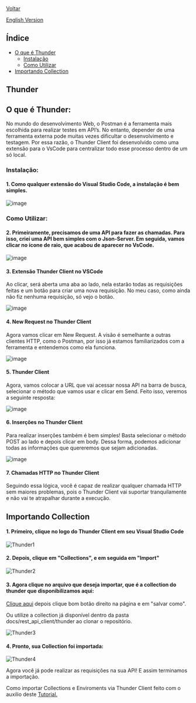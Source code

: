 <div>
  <p><a href="https://github.com/Squad-Back-End/reprography-nodejs/blob/master/docs/rest_api_client/README.md">Voltar</a></p>
  <p><a href="https://github.com/Squad-Back-End/reprography-nodejs/blob/master/docs/rest_api_client/thunder%20client/README-en.md">English Version</a></p>
</div>

## Índice
 - [O que é Thunder](#OQueÉThunder)
     - [Instalação](#Instalacao)
     - [Como Utilizar](#ComoUtilizar)
 - [Importando Collection](#ImportandoCollectionEEnviroments)


## Thunder

## <a name="OQueÉThunder"></a> O que é Thunder:

No mundo do desenvolvimento Web, o Postman é a ferramenta mais escolhida para realizar testes em API’s. No entanto, depender de uma ferramenta externa pode muitas vezes dificultar o desenvolvimento e testagem. Por essa razão, o Thunder Client foi desenvolvido como uma extensão para o VsCode para centralizar todo esse processo dentro de um só local.

### <a name="Instalacao"></a> Instalação:

#### 1. Como qualquer extensão do Visual Studio Code, a instalação é bem simples.

![image](https://user-images.githubusercontent.com/71888050/142630831-20114e67-5a60-4526-9381-de9b021f5404.png)

### <a name="ComoUtilizar"></a> Como Utilizar:

#### 2. Primeiramente, precisamos de uma API para fazer as chamadas. Para isso, criei uma API bem simples com o Json-Server. Em seguida, vamos clicar no ícone de raio, que acabou de aparecer no VsCode.

![image](https://user-images.githubusercontent.com/71888050/142630988-5974a77d-8a59-4875-b117-cd987faad477.png)

#### 3. Extensão Thunder Client no VSCode
Ao clicar, será aberta uma aba ao lado, nela estarão todas as requisições feitas e um botão para criar uma nova requisição. No meu caso, como ainda não fiz nenhuma requisição, só vejo o botão.

![image](https://user-images.githubusercontent.com/71888050/142631066-fa782919-137e-4b37-81a1-8f893eccad11.png)


#### 4. New Request no Thunder Client 
Agora vamos clicar em New Request. A visão é semelhante a outras clientes HTTP, como o Postman, por isso já estamos familiarizados com a ferramenta e entendemos como ela funciona.

![image](https://user-images.githubusercontent.com/71888050/142631095-6270bc2d-d8e9-48a8-8a3d-f574e3e77a68.png)


#### 5. Thunder Client
Agora, vamos colocar a URL que vai acessar nossa API na barra de busca, selecionar o método que vamos usar e clicar em Send. Feito isso, veremos a seguinte resposta:

![image](https://user-images.githubusercontent.com/71888050/142631127-b8943167-002d-4242-99fb-f915559f5608.png)


#### 6. Inserções no Thunder Client 
Para realizar inserções também é bem simples! Basta selecionar o método POST ao lado e depois clicar em body. Dessa forma, podemos adicionar todas as informações que quereremos que sejam adicionadas.

![image](https://user-images.githubusercontent.com/71888050/142631292-f82521c6-44e8-4861-92b7-e72d9c1c4419.png)


#### 7. Chamadas HTTP no Thunder Client 
Seguindo essa lógica, você é capaz de realizar qualquer chamada HTTP sem maiores problemas, pois o Thunder Client vai suportar tranquilamente e não vai te atrapalhar durante a execução.


## <a name="ImportandoCollectionEEnviroments"></a> Importando Collection

#### 1. Primeiro, clique no logo do Thunder Client em seu Visual Studio Code

![Thunder1](https://user-images.githubusercontent.com/71890228/142860674-22a3d10b-f746-4f91-be92-0fb88129ad06.png)

#### 2. Depois, clique em "Collections", e em seguida em "Import"

![Thunder2](https://user-images.githubusercontent.com/71890228/142863037-bfcdd9f0-006b-4c08-b4de-f3a4469ffb50.png)


#### 3. Agora clique no arquivo que deseja importar, que é a collection do thunder que disponibilizamos aqui: 

[Clique aqui](https://raw.githubusercontent.com/Squad-Back-End/reprography-nodejs/master/docs/rest_api_client/thunder%20client/thunder-collection_Reprography%20System.json) depois clique bom botão direito na página e em "salvar como".

Ou utilize a collection já disponível dentro da pasta docs/rest_api_client/thunder ao clonar o repositório.

![Thunder3](https://user-images.githubusercontent.com/71890228/142861560-08f5bb20-d14f-4a15-8b9f-96756d69a196.png)

#### 4. Pronto, sua Collection foi importada:

![Thunder4](https://user-images.githubusercontent.com/71890228/142863383-568635ee-32ef-4386-ab44-965e88a87c50.png)

Agora você já pode realizar as requisições na sua API! E assim terminamos a importação.

Como importar Collections e Enviroments via Thunder Client feito com o auxilio deste [Tutorial.](https://developers.refinitiv.com/en/article-catalog/article/how-to-test-http-rest-api-easily-with-visual-studio-code---thund)
